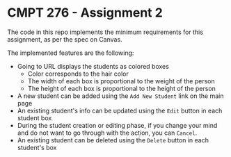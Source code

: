 # CMPT 276 - Assignment 2
The code in this repo implements the minimum requirements for this assignment, as per the spec on Canvas.

The implemented features are the following:
- Going to URL displays the students as colored boxes
    - Color corresponds to the hair color
    - The width of each box is proportional to the weight of the person
    - The height of each box is proportional to the height of the person
- A new student can be added using the `Add New Student` link on the main page
- An existing student's info can be updated using the `Edit` button in each student box
- During the student creation or editing phase, if you change your mind and do not want to go through with the action, you can `Cancel`. 
- An existing student can be deleted using the `Delete` button in each student's box

